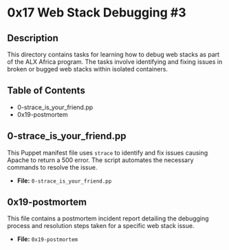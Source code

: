 # 0x17 Web Stack Debugging #3

## Description
This directory contains tasks for learning how to debug web stacks as part of the ALX Africa program. The tasks involve identifying and fixing issues in broken or bugged web stacks within isolated containers.

## Table of Contents
- 0-strace_is_your_friend.pp
- 0x19-postmortem

## 0-strace_is_your_friend.pp
This Puppet manifest file uses `strace` to identify and fix issues causing Apache to return a 500 error. The script automates the necessary commands to resolve the issue.

- **File:** `0-strace_is_your_friend.pp`

## 0x19-postmortem
This file contains a postmortem incident report detailing the debugging process and resolution steps taken for a specific web stack issue.

- **File:** `0x19-postmortem`
